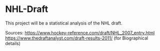 # NHL-Draft
This project will be a statistical analysis of the NHL draft.


Sources:
https://www.hockey-reference.com/draft/NHL_2007_entry.html
https://www.thedraftanalyst.com/draft-results-2011/ (for Biographical details)
